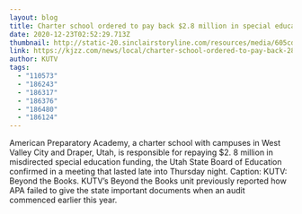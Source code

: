 ```yaml
---
layout: blog
title: Charter school ordered to pay back $2.8 million in special education funds
date: 2020-12-23T02:52:29.713Z
thumbnail: http://static-20.sinclairstoryline.com/resources/media/605cd7c5-2fd3-4aa9-a7eb-37edba0e866a-large16x9_APA.JPG?1607061351697
link: https://kjzz.com/news/local/charter-school-ordered-to-pay-back-28-million-in-special-education-funds
author: KUTV
tags:
  - "110573"
  - "186243"
  - "186317"
  - "186376"
  - "186480"
  - "186124"
---
```

American Preparatory Academy, a charter school with campuses in West Valley City and Draper, Utah, is responsible for repaying $2. 8 million in misdirected special education funding, the Utah State Board of Education confirmed in a meeting that lasted late into Thursday night. Caption: KUTV: Beyond the Books. KUTV&rsquo;s Beyond the Books unit previously reported how APA failed to give the state important documents when an audit commenced earlier this year.